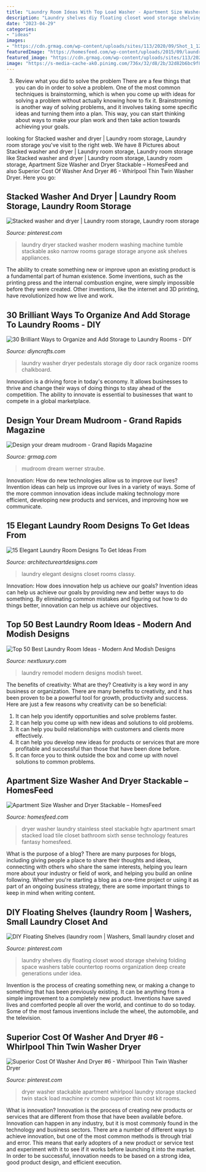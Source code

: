 ```yaml
---
title: "Laundry Room Ideas With Top Load Washer - Apartment Size Washer And Dryer Stackable – Homesfeed"
description: "Laundry shelves diy floating closet wood storage shelving folding space washers table countertop rooms organization deep create generations under idea"
date: "2023-04-29"
categories:
- "ideas"
images:
- "https://cdn.grmag.com/wp-content/uploads/sites/113/2020/09/Shot_1_12-scaled-e1600110264389.jpg"
featuredImage: "https://homesfeed.com/wp-content/uploads/2015/09/laundry-room-washer-dryer-basket.jpeg"
featured_image: "https://cdn.grmag.com/wp-content/uploads/sites/113/2020/09/Shot_1_12-scaled-e1600110264389.jpg"
image: "https://s-media-cache-ak0.pinimg.com/736x/32/d8/2b/32d82b6bc9f8fd3f1bdc04d7f0b01b10.jpg"
---
```



3. Review what you did to solve the problem
There are a few things that you can do in order to solve a problem. One of the most common techniques is brainstorming, which is when you come up with ideas for solving a problem without actually knowing how to fix it. Brainstroming is another way of solving problems, and it involves taking some specific ideas and turning them into a plan. This way, you can start thinking about ways to make your plan work and then take action towards achieving your goals.

	

		
looking for Stacked washer and dryer | Laundry room storage, Laundry room storage you've visit to the right web. We have 8 Pictures about Stacked washer and dryer | Laundry room storage, Laundry room storage like Stacked washer and dryer | Laundry room storage, Laundry room storage, Apartment Size Washer and Dryer Stackable – HomesFeed and also Superior Cost Of Washer And Dryer #6 - Whirlpool Thin Twin Washer Dryer. Here you go:
		
    
## Stacked Washer And Dryer | Laundry Room Storage, Laundry Room Storage

<img loading=lazy src="https://i.pinimg.com/736x/23/32/aa/2332aa89d06b565fe45fd8ecf20b32e9--narrow-laundry-rooms-modern-laundry-rooms.jpg" onerror="this.onerror=null;this.src='https://tse3.mm.bing.net/th?id=OIP.WnmU7b0ALdrGTUwcvsZUpgHaLV&amp;pid=15.1';" alt="Stacked washer and dryer | Laundry room storage, Laundry room storage">

_Source: pinterest.com_

>laundry dryer stacked washer modern washing machine tumble stackable asko narrow rooms garage storage anyone ask shelves appliances. 

	

The ability to create something new or improve upon an existing product is a fundamental part of human existence. Some inventions, such as the printing press and the internal combustion engine, were simply impossible before they were created. Other inventions, like the internet and 3D printing, have revolutionized how we live and work.

    
## 30 Brilliant Ways To Organize And Add Storage To Laundry Rooms - DIY

<img loading=lazy src="https://www.diyncrafts.com/wp-content/uploads/2014/06/13-makeover.jpg" onerror="this.onerror=null;this.src='https://tse1.mm.bing.net/th?id=OIP.axReT8di91ae3x3nzPOLjAHaLI&amp;pid=15.1';" alt="30 Brilliant Ways to Organize and Add Storage to Laundry Rooms - DIY">

_Source: diyncrafts.com_

>laundry washer dryer pedestals storage diy door rack organize rooms chalkboard. 

	

Innovation is a driving force in today's economy. It allows businesses to thrive and change their ways of doing things to stay ahead of the competition. The ability to innovate is essential to businesses that want to compete in a global marketplace.

    
## Design Your Dream Mudroom - Grand Rapids Magazine

<img loading=lazy src="https://cdn.grmag.com/wp-content/uploads/sites/113/2020/09/Shot_1_12-scaled-e1600110264389.jpg" onerror="this.onerror=null;this.src='https://tse4.mm.bing.net/th?id=OIP.27NdSJe67ervLEREExYUlwHaL3&amp;pid=15.1';" alt="Design your dream mudroom - Grand Rapids Magazine">

_Source: grmag.com_

>mudroom dream werner straube. 

	

Innovation: How do new technologies allow us to improve our lives?
Invention ideas can help us improve our lives in a variety of ways. Some of the more common innovation ideas include making technology more efficient, developing new products and services, and improving how we communicate.

    
## 15 Elegant Laundry Room Designs To Get Ideas From

<img loading=lazy src="http://www.architectureartdesigns.com/wp-content/uploads/2014/11/15-Elegant-Laundry-Room-Designs-To-Get-Ideas-From-8-630x925.jpg" onerror="this.onerror=null;this.src='https://tse2.mm.bing.net/th?id=OIP.lBxRVskbxjlcbn36rogPgAHaK3&amp;pid=15.1';" alt="15 Elegant Laundry Room Designs To Get Ideas From">

_Source: architectureartdesigns.com_

>laundry elegant designs closet rooms classy. 

	

Innovation: How does innovation help us achieve our goals?
Invention ideas can help us achieve our goals by providing new and better ways to do something. By eliminating common mistakes and figuring out how to do things better, innovation can help us achieve our objectives.

    
## Top 50 Best Laundry Room Ideas - Modern And Modish Designs

<img loading=lazy src="http://nextluxury.com/wp-content/uploads/laundry-room-remodel-ideas.jpg" onerror="this.onerror=null;this.src='https://tse1.mm.bing.net/th?id=OIP.iPuSmSS5HAg0UIRTq3Ex3QAAAA&amp;pid=15.1';" alt="Top 50 Best Laundry Room Ideas - Modern And Modish Designs">

_Source: nextluxury.com_

>laundry remodel modern designs modish tweet. 

	

The benefits of creativity: What are they?
Creativity is a key word in any business or organization. There are many benefits to creativity, and it has been proven to be a powerful tool for growth, productivity and success. Here are just a few reasons why creativity can be so beneficial: 
1. It can help you identify opportunities and solve problems faster.
2. It can help you come up with new ideas and solutions to old problems.
3. It can help you build relationships with customers and clients more effectively. 
4. It can help you develop new ideas for products or services that are more profitable and successful than those that have been done before. 
5. It can force you to think outside the box and come up with novel solutions to common problems.

    
## Apartment Size Washer And Dryer Stackable – HomesFeed

<img loading=lazy src="https://homesfeed.com/wp-content/uploads/2015/09/laundry-room-washer-dryer-basket.jpeg" onerror="this.onerror=null;this.src='https://tse4.mm.bing.net/th?id=OIP.csl9ag3hI6E1Frd10N_LyAHaLH&amp;pid=15.1';" alt="Apartment Size Washer and Dryer Stackable – HomesFeed">

_Source: homesfeed.com_

>dryer washer laundry stainless steel stackable hgtv apartment smart stacked load tile closet bathroom sixth sense technology features fantasy homesfeed. 

	

What is the purpose of a blog?
There are many purposes for blogs, including giving people a place to share their thoughts and ideas, connecting with others who share the same interests, helping you learn more about your industry or field of work, and helping you build an online following. Whether you're starting a blog as a one-time project or using it as part of an ongoing business strategy, there are some important things to keep in mind when writing content.

    
## DIY Floating Shelves {laundry Room | Washers, Small Laundry Closet And

<img loading=lazy src="https://s-media-cache-ak0.pinimg.com/736x/32/d8/2b/32d82b6bc9f8fd3f1bdc04d7f0b01b10.jpg" onerror="this.onerror=null;this.src='https://tse4.mm.bing.net/th?id=OIP.ORJtAamD__y2EdP4dM7jKgHaLL&amp;pid=15.1';" alt="DIY Floating Shelves {laundry room | Washers, Small laundry closet and">

_Source: pinterest.com_

>laundry shelves diy floating closet wood storage shelving folding space washers table countertop rooms organization deep create generations under idea. 

	

Invention is the process of creating something new, or making a change to something that has been previously existing. It can be anything from a simple improvement to a completely new product. Inventions have saved lives and comforted people all over the world, and continue to do so today. Some of the most famous inventions include the wheel, the automobile, and the television.

    
## Superior Cost Of Washer And Dryer #6 - Whirlpool Thin Twin Washer Dryer

<img loading=lazy src="https://i.pinimg.com/736x/9a/73/34/9a7334e83c89cbdc46aaf3412f141b9b--basement-apartment-studio-apartment.jpg" onerror="this.onerror=null;this.src='https://tse2.mm.bing.net/th?id=OIP.uHlp4-hvlLZE3xOqOeBNGAHaJ3&amp;pid=15.1';" alt="Superior Cost Of Washer And Dryer #6 - Whirlpool Thin Twin Washer Dryer">

_Source: pinterest.com_

>dryer washer stackable apartment whirlpool laundry storage stacked twin stack load machine rv combo superior thin cost kit rooms. 

	

What is innovation?
Innovation is the process of creating new products or services that are different from those that have been available before. Innovation can happen in any industry, but it is most commonly found in the technology and business sectors. There are a number of different ways to achieve innovation, but one of the most common methods is through trial and error. This means that early adopters of a new product or service test and experiment with it to see if it works before launching it into the market. In order to be successful, innovation needs to be based on a strong idea, good product design, and efficient execution.

